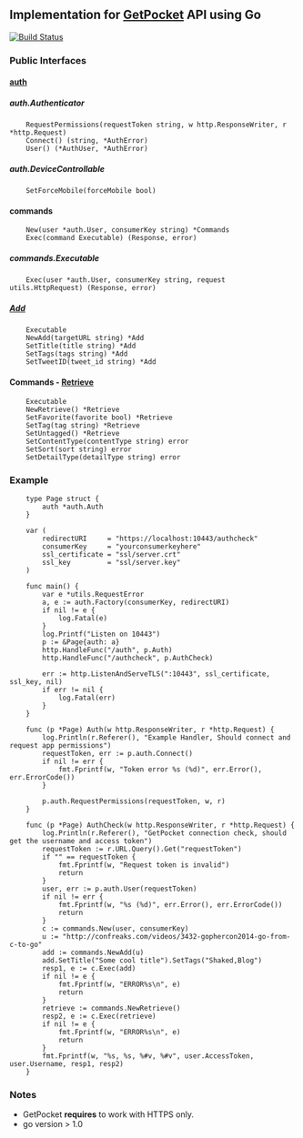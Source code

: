 ## Implementation for [GetPocket](www.getpocket.com) API using Go


[![Build Status](https://travis-ci.org/Shaked/getpocket.svg?branch=master)](https://travis-ci.org/Shaked/getpocket)

### Public Interfaces

#### [auth](http://getpocket.com/developer/docs/authentication)

##### auth.Authenticator

```
    RequestPermissions(requestToken string, w http.ResponseWriter, r *http.Request)
    Connect() (string, *AuthError)
    User() (*AuthUser, *AuthError)
```

##### auth.DeviceControllable

```
    SetForceMobile(forceMobile bool)
```

#### commands 

```
    New(user *auth.User, consumerKey string) *Commands
    Exec(command Executable) (Response, error)
```

##### commands.Executable

```
    Exec(user *auth.User, consumerKey string, request utils.HttpRequest) (Response, error)
```

##### [Add](http://getpocket.com/developer/docs/v3/add)

```
    Executable
    NewAdd(targetURL string) *Add
    SetTitle(title string) *Add
    SetTags(tags string) *Add
    SetTweetID(tweet_id string) *Add
```


#### Commands - [Retrieve](http://getpocket.com/developer/docs/v3/retrieve)

```
    Executable
    NewRetrieve() *Retrieve
    SetFavorite(favorite bool) *Retrieve
    SetTag(tag string) *Retrieve
    SetUntagged() *Retrieve
    SetContentType(contentType string) error
    SetSort(sort string) error
    SetDetailType(detailType string) error
```


### Example

```
    type Page struct {
        auth *auth.Auth
    }

    var (
        redirectURI     = "https://localhost:10443/authcheck"
        consumerKey     = "yourconsumerkeyhere"
        ssl_certificate = "ssl/server.crt"
        ssl_key         = "ssl/server.key"
    )

    func main() {
        var e *utils.RequestError
        a, e := auth.Factory(consumerKey, redirectURI)
        if nil != e {
            log.Fatal(e)
        }
        log.Printf("Listen on 10443")
        p := &Page{auth: a}
        http.HandleFunc("/auth", p.Auth)
        http.HandleFunc("/authcheck", p.AuthCheck)

        err := http.ListenAndServeTLS(":10443", ssl_certificate, ssl_key, nil)
        if err != nil {
            log.Fatal(err)
        }
    }
    
    func (p *Page) Auth(w http.ResponseWriter, r *http.Request) {
        log.Println(r.Referer(), "Example Handler, Should connect and request app permissions")
        requestToken, err := p.auth.Connect()
        if nil != err {
            fmt.Fprintf(w, "Token error %s (%d)", err.Error(), err.ErrorCode())
        }

        p.auth.RequestPermissions(requestToken, w, r)
    }

    func (p *Page) AuthCheck(w http.ResponseWriter, r *http.Request) {
        log.Println(r.Referer(), "GetPocket connection check, should get the username and access token")
        requestToken := r.URL.Query().Get("requestToken")
        if "" == requestToken {
            fmt.Fprintf(w, "Request token is invalid")
            return
        }
        user, err := p.auth.User(requestToken)
        if nil != err {
            fmt.Fprintf(w, "%s (%d)", err.Error(), err.ErrorCode())
            return
        }
        c := commands.New(user, consumerKey)
        u := "http://confreaks.com/videos/3432-gophercon2014-go-from-c-to-go"
        add := commands.NewAdd(u)
        add.SetTitle("Some cool title").SetTags("Shaked,Blog")
        resp1, e := c.Exec(add)
        if nil != e {
            fmt.Fprintf(w, "ERROR%s\n", e)
            return
        }
        retrieve := commands.NewRetrieve()
        resp2, e := c.Exec(retrieve)
        if nil != e {
            fmt.Fprintf(w, "ERROR%s\n", e)
            return
        }
        fmt.Fprintf(w, "%s, %s, %#v, %#v", user.AccessToken, user.Username, resp1, resp2)
    }

```

### Notes

- GetPocket **requires** to work with HTTPS only. 
- go version > 1.0
